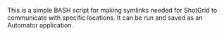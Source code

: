 This is a simple BASH script for making symlinks needed for ShotGrid to communicate with specific locations. It can be run and saved as an Automator application. 

